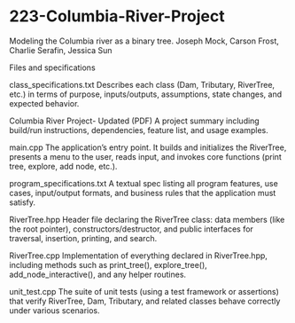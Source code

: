 # 223-Columbia-River-Project
Modeling the Columbia river as a binary tree.
Joseph Mock, Carson Frost, Charlie Serafin, Jessica Sun


Files and specifications

class_specifications.txt
Describes each class (Dam, Tributary, RiverTree, etc.) in terms of purpose, inputs/outputs, assumptions, state changes, and expected behavior.

Columbia River Project- Updated (PDF)
A project summary including build/run instructions, dependencies, feature list, and usage examples.

main.cpp
The application’s entry point. It builds and initializes the RiverTree, presents a menu to the user, reads input, and invokes core functions (print tree, explore, add node, etc.).

program_specifications.txt
A textual spec listing all program features, use cases, input/output formats, and business rules that the application must satisfy.


RiverTree.hpp
Header file declaring the RiverTree class: data members (like the root pointer), constructors/destructor, and public interfaces for traversal, insertion, printing, and search.

RiverTree.cpp
Implementation of everything declared in RiverTree.hpp, including methods such as print_tree(), explore_tree(), add_node_interactive(), and any helper routines.

unit_test.cpp
The suite of unit tests (using a test framework or assertions) that verify RiverTree, Dam, Tributary, and related classes behave correctly under various scenarios.
